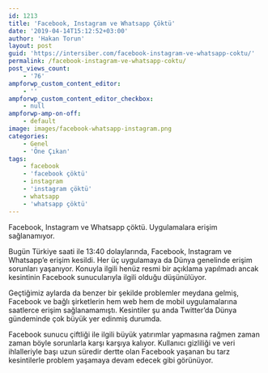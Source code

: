 ```yaml
---
id: 1213
title: 'Facebook, Instagram ve Whatsapp Çöktü'
date: '2019-04-14T15:12:52+03:00'
author: 'Hakan Torun'
layout: post
guid: 'https://intersiber.com/facebook-instagram-ve-whatsapp-coktu/'
permalink: /facebook-instagram-ve-whatsapp-coktu/
post_views_count:
    - '76'
ampforwp_custom_content_editor:
    - ''
ampforwp_custom_content_editor_checkbox:
    - null
ampforwp-amp-on-off:
    - default
image: images/facebook-whatsapp-instagram.png
categories:
    - Genel
    - 'Öne Çıkan'
tags:
    - facebook
    - 'facebook çöktü'
    - instagram
    - 'instagram çöktü'
    - whatsapp
    - 'whatsapp çöktü'
---
```


Facebook, Instagram ve Whatsapp çöktü. Uygulamalara erişim sağlanamıyor.

Bugün Türkiye saati ile 13:40 dolaylarında, Facebook, Instagram ve Whatsapp’e erişim kesildi. Her üç uygulamaya da Dünya genelinde erişim sorunları yaşanıyor. Konuyla ilgili henüz resmi bir açıklama yapılmadı ancak kesintinin Facebook sunucularıyla ilgili olduğu düşünülüyor.

Geçtiğimiz aylarda da benzer bir şekilde problemler meydana gelmiş, Facebook ve bağlı şirketlerin hem web hem de mobil uygulamalarına saatlerce erişim sağlanamamıştı. Kesintiler şu anda Twitter’da Dünya gündeminde çok büyük yer edinmiş durumda.

Facebook sunucu çiftliği ile ilgili büyük yatırımlar yapmasına rağmen zaman zaman böyle sorunlarla karşı karşıya kalıyor. Kullanıcı gizliliği ve veri ihlalleriyle başı uzun süredir dertte olan Facebook yaşanan bu tarz kesintilerle problem yaşamaya devam edecek gibi görünüyor.